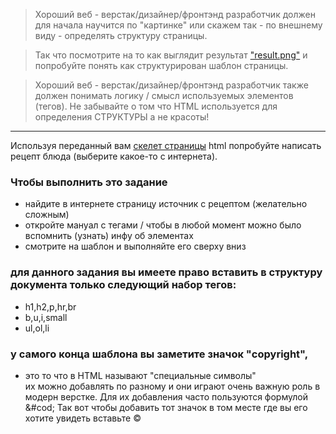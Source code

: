 > Хороший веб - верстак/дизайнер/фронтэнд разработчик 
> должен для начала научится по "картинке"
> или скажем так - по внешнему виду - определять структуру страницы.

> Так что посмотрите на то как выглядит результат ["result.png"](result.ru.png) 
> и попробуйте понять как структурирован шаблон страницы.

> Хороший веб - верстак/дизайнер/фронтэнд разработчик также должен понимать логику / смысл
> используемых элементов (тегов). Не забывайте о том что HTML 
> используется для определения СТРУКТУРЫ а не красоты!

---

Используя переданный вам [скелет страницы](recipe.ru.html) html 
попробуйте написать рецепт блюда (выберите какое-то с интернета).


### Чтобы выполнить это задание
  * найдите в интернете страницу источник c рецептом (желательно сложным)
  * откройте мануал с тегами / чтобы в любой момент 
    можно было вспомнить (узнать) инфу об элементах
  * смотрите на шаблон и выполняйте его сверху вниз

### для данного задания вы имеете право вставить в структуру документа только следующий набор тегов:
  * h1,h2,p,hr,br
  * b,u,i,small
  * ul,ol,li

### у самого конца шаблона вы заметите значок "copyright", 
  * это то что в HTML называют "специальные символы"    
    их можно добавлять по разному и они играют очень важную роль в модерн верстке.
    Для их добавления часто пользуются формулой &#cod;
    Так вот чтобы добавить тот значок в том месте где вы его хотите увидеть 
    вставьте &copy;
  

